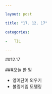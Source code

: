 ```yaml
---

layout: post

title: "17. 12. 17"

categories:

-	TIL

---
```


##12.17

###오늘 한 일

-	영어단어 외우기
-	볼링게임 모델링

